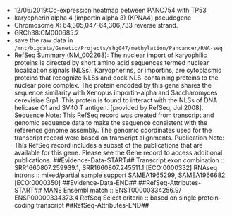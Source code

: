 * 12/06/2019:Co-expression heatmap between PANC754 with TP53
* karyopherin alpha 4 (importin alpha 3) (KPNA4) pseudogene
* Chromosome X: 64,305,047-64,306,733 reverse strand.
* GRCh38:CM000685.2
* save the raw data in `/mnt/bigdata/Genetic/Projects/shg047/methylation/Pancancer/RNA-seq`
* RefSeq Summary (NM_002268): The nuclear import of karyophilic proteins is directed by short amino acid sequences termed nuclear localization signals (NLSs). Karyopherins, or importins, are cytoplasmic proteins that recognize NLSs and dock NLS-containing proteins to the nuclear pore complex. The protein encoded by this gene shares the sequence similarity with Xenopus importin-alpha and Saccharomyces cerevisiae Srp1. This protein is found to interact with the NLSs of DNA helicase Q1 and SV40 T antigen. [provided by RefSeq, Jul 2008]. Sequence Note: This RefSeq record was created from transcript and genomic sequence data to make the sequence consistent with the reference genome assembly. The genomic coordinates used for the transcript record were based on transcript alignments. Publication Note: This RefSeq record includes a subset of the publications that are available for this gene. Please see the Gene record to access additional publications. ##Evidence-Data-START## Transcript exon combination :: SRR1660807.259939.1, SRR1660807.245511.1 [ECO:0000332] RNAseq introns :: mixed/partial sample support SAMEA1965299, SAMEA1966682 [ECO:0000350] ##Evidence-Data-END## ##RefSeq-Attributes-START## MANE Ensembl match :: ENST00000334256.9/ ENSP00000334373.4 RefSeq Select criteria :: based on single protein-coding transcript ##RefSeq-Attributes-END##

